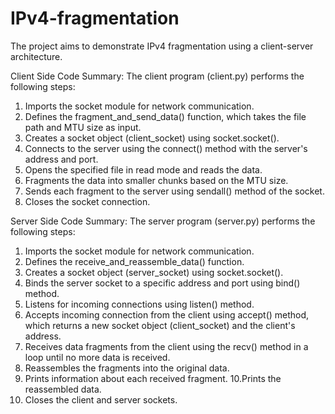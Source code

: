 # IPv4-fragmentation
The project aims to demonstrate IPv4 fragmentation using a client-server architecture.


Client Side Code Summary:
The client program (client.py) performs the
following steps:
1. Imports the socket module for network
communication.
2. Defines the fragment_and_send_data()
function, which takes the file path and
MTU size as input.
3. Creates a socket object (client_socket)
using socket.socket().
4. Connects to the server using the
connect() method with the server's
address and port.
5. Opens the specified file in read mode
and reads the data.
6. Fragments the data into smaller chunks
based on the MTU size.
7. Sends each fragment to the server using
sendall() method of the socket.
8. Closes the socket connection.


Server Side Code Summary:
The server program (server.py) performs the
following steps:
1. Imports the socket module for network
communication.
2. Defines the receive_and_reassemble_data()
function.
3. Creates a socket object (server_socket)
using socket.socket().
4. Binds the server socket to a specific
address and port using bind() method.
5. Listens for incoming connections using
listen() method.
6. Accepts incoming connection from the
client using accept() method, which
returns a new socket object
(client_socket) and the client's address.
7. Receives data fragments from the client
using the recv() method in a loop until
no more data is received.
8. Reassembles the fragments into the
original data.
9. Prints information about each received
fragment.
10.Prints the reassembled data.
11. Closes the client and server sockets.
